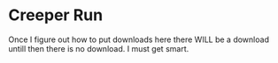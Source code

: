 # Creeper Run
Once I figure out how to put downloads here there WILL be a download untill then there is no download. I must get smart.
